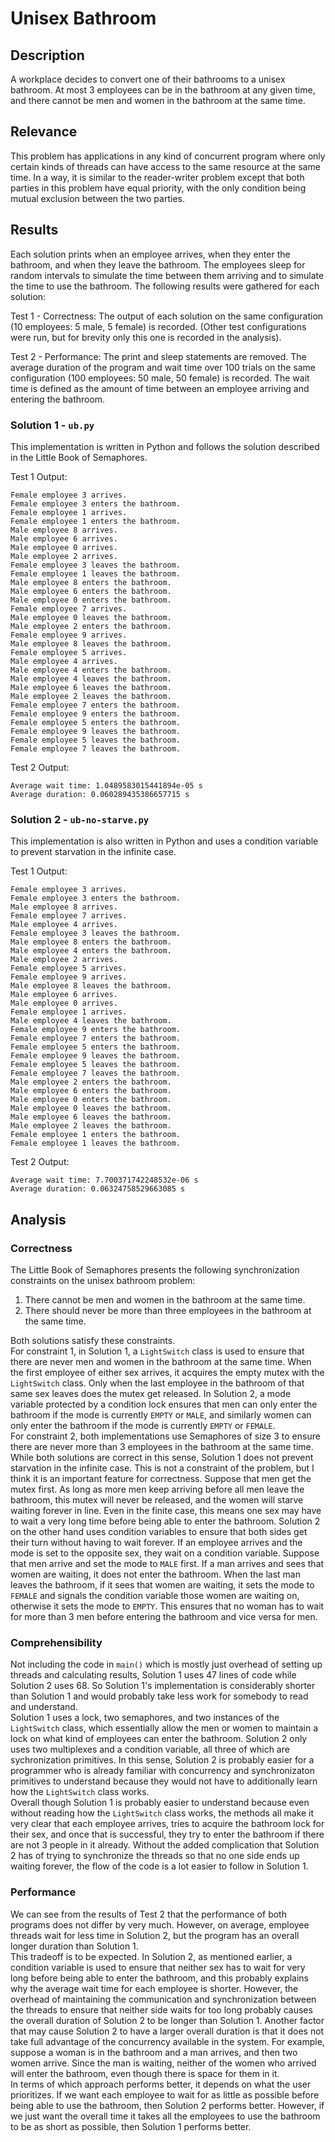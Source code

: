 # Unisex Bathroom
## Description
A workplace decides to convert one of their bathrooms to a unisex bathroom. At most 3 employees can be in the bathroom at any given time, and there cannot be men and women in the bathroom at the same time.  

## Relevance
This problem has applications in any kind of concurrent program where only certain kinds of threads can have access to the same resource at the same time. In a way, it is similar to the reader-writer problem except that both parties in this problem have equal priority, with the only condition being mutual exclusion between the two parties.

## Results
Each solution prints when an employee arrives, when they enter the bathroom, and when they leave the bathroom. The employees sleep for random intervals to simulate the time between them arriving and to simulate the time to use the bathroom. The following results were gathered for each solution:

Test 1 - Correctness: The output of each solution on the same configuration (10 employees: 5 male, 5 female) is recorded. (Other test configurations were run, but for brevity only this one is recorded in the analysis).

Test 2 - Performance: The print and sleep statements are removed. The average duration of the program and wait time over 100 trials on the same configuration (100 employees: 50 male, 50 female) is recorded. The wait time is defined as the amount of time between an employee arriving and entering the bathroom.

### Solution 1 - `ub.py`
This implementation is written in Python and follows the solution described in the Little Book of Semaphores.

Test 1 Output:
```
Female employee 3 arrives.
Female employee 3 enters the bathroom.
Female employee 1 arrives.
Female employee 1 enters the bathroom.
Male employee 8 arrives.
Male employee 6 arrives.
Male employee 0 arrives.
Male employee 2 arrives.
Female employee 3 leaves the bathroom.
Female employee 1 leaves the bathroom.
Male employee 8 enters the bathroom.
Male employee 6 enters the bathroom.
Male employee 0 enters the bathroom.
Female employee 7 arrives.
Male employee 0 leaves the bathroom.
Male employee 2 enters the bathroom.
Female employee 9 arrives.
Male employee 8 leaves the bathroom.
Female employee 5 arrives.
Male employee 4 arrives.
Male employee 4 enters the bathroom.
Male employee 4 leaves the bathroom.
Male employee 6 leaves the bathroom.
Male employee 2 leaves the bathroom.
Female employee 7 enters the bathroom.
Female employee 9 enters the bathroom.
Female employee 5 enters the bathroom.
Female employee 9 leaves the bathroom.
Female employee 5 leaves the bathroom.
Female employee 7 leaves the bathroom.
```

Test 2 Output:
```
Average wait time: 1.0489583015441894e-05 s
Average duration: 0.060289435386657715 s
```

### Solution 2 - `ub-no-starve.py`
This implementation is also written in Python and uses a condition variable to prevent starvation in the infinite case.

Test 1 Output:
```
Female employee 3 arrives.
Female employee 3 enters the bathroom.
Male employee 8 arrives.
Female employee 7 arrives.
Male employee 4 arrives.
Female employee 3 leaves the bathroom.
Male employee 8 enters the bathroom.
Male employee 4 enters the bathroom.
Male employee 2 arrives.
Female employee 5 arrives.
Female employee 9 arrives.
Male employee 8 leaves the bathroom.
Male employee 6 arrives.
Male employee 0 arrives.
Female employee 1 arrives.
Male employee 4 leaves the bathroom.
Female employee 9 enters the bathroom.
Female employee 7 enters the bathroom.
Female employee 5 enters the bathroom.
Female employee 9 leaves the bathroom.
Female employee 5 leaves the bathroom.
Female employee 7 leaves the bathroom.
Male employee 2 enters the bathroom.
Male employee 6 enters the bathroom.
Male employee 0 enters the bathroom.
Male employee 0 leaves the bathroom.
Male employee 6 leaves the bathroom.
Male employee 2 leaves the bathroom.
Female employee 1 enters the bathroom.
Female employee 1 leaves the bathroom.
```

Test 2 Output:
```
Average wait time: 7.700371742248532e-06 s
Average duration: 0.06324758529663085 s
```

## Analysis
### Correctness
The Little Book of Semaphores presents the following synchronization constraints on the unisex bathroom problem:
1. There cannot be men and women in the bathroom at the same time.
2. There should never be more than three employees in the bathroom at the same time.

Both solutions satisfy these constraints.  
For constraint 1, in Solution 1, a `LightSwitch` class is used to ensure that there are never men and women in the bathroom at the same time. When the first employee of either sex arrives, it acquires the empty mutex with the `LightSwitch` class. Only when the last employee in the bathroom of that same sex leaves does the mutex get released. In Solution 2, a mode variable protected by a condition lock ensures that men can only enter the bathroom if the mode is currently `EMPTY` or `MALE`, and similarly women can only enter the bathroom if the mode is currently `EMPTY` or `FEMALE`.  
For constraint 2, both implementations use Semaphores of size 3 to ensure there are never more than 3 employees in the bathroom at the same time.  
While both solutions are correct in this sense, Solution 1 does not prevent starvation in the infinite case. This is not a constraint of the problem, but I think it is an important feature for correctness. Suppose that men get the mutex first. As long as more men keep arriving before all men leave the bathroom, this mutex will never be released, and the women will starve waiting forever in line. Even in the finite case, this means one sex may have to wait a very long time before being able to enter the bathroom. Solution 2 on the other hand uses condition variables to ensure that both sides get their turn without having to wait forever. If an employee arrives and the mode is set to the opposite sex, they wait on a condition variable. Suppose that men arrive and set the mode to `MALE` first. If a man arrives and sees that women are waiting, it does not enter the bathroom. When the last man leaves the bathroom, if it sees that women are waiting, it sets the mode to `FEMALE` and signals the condition variable those women are waiting on, otherwise it sets the mode to `EMPTY`. This ensures that no woman has to wait for more than 3 men before entering the bathroom and vice versa for men.

### Comprehensibility
Not including the code in `main()` which is mostly just overhead of setting up threads and calculating results, Solution 1 uses 47 lines of code while Solution 2 uses 68. So Solution 1's implementation is considerably shorter than Solution 1 and would probably take less work for somebody to read and understand.  
Solution 1 uses a lock, two semaphores, and two instances of the `LightSwitch` class, which essentially allow the men or women to maintain a lock on what kind of employees can enter the bathroom. Solution 2 only uses two multiplexes and a condition variable, all three of which are sychronization primitives. In this sense, Solution 2 is probably easier for a programmer who is already familiar with concurrency and synchronizaton primitives to understand because they would not have to additionally learn how the `LightSwitch` class works.  
Overall though Solution 1 is probably easier to understand because even without reading how the `LightSwitch` class works, the methods all make it very clear that each employee arrives, tries to acquire the bathroom lock for their sex, and once that is successful, they try to enter the bathroom if there are not 3 people in it already. Without the added complication that Solution 2 has of trying to synchronize the threads so that no one side ends up waiting forever, the flow of the code is a lot easier to follow in Solution 1.

### Performance
We can see from the results of Test 2 that the performance of both programs does not differ by very much. However, on average, employee threads wait for less time in Solution 2, but the program has an overall longer duration than Solution 1.   
This tradeoff is to be expected. In Solution 2, as mentioned earlier, a condition variable is used to ensure that neither sex has to wait for very long before being able to enter the bathroom, and this probably explains why the average wait time for each employee is shorter. However, the overhead of maintaining the communication and synchronization between the threads to ensure that neither side waits for too long probably causes the overall duration of Solution 2 to be longer than Solution 1. Another factor that may cause Solution 2 to have a larger overall duration is that it does not take full advantage of the concurrency available in the system. For example, suppose a woman is in the bathroom and a man arrives, and then two women arrive. Since the man is waiting, neither of the women who arrived will enter the bathroom, even though there is space for them in it.   
In terms of which approach performs better, it depends on what the user prioritizes. If we want each employee to wait for as little as possible before being able to use the bathroom, then Solution 2 performs better. However, if we just want the overall time it takes all the employees to use the bathroom to be as short as possible, then Solution 1 performs better.